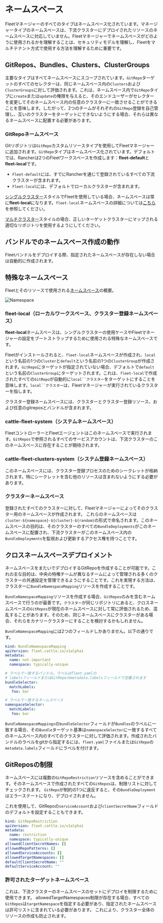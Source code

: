 # ネームスペース

Fleetマネージャーのすべてのタイプはネームスペース化されています。マネージャータイプのネームスペースは、下流クラスターにデプロイされたリソースのネームスペースに対応していません。Fleetマネージャーでネームスペースがどのように使用されるかを理解することは、セキュリティモデルを理解し、Fleetをマルチテナント方式で使用する方法を理解するために重要です。

## GitRepos、Bundles、Clusters、ClusterGroups

主要なタイプはすべてネームスペースにスコープされています。`GitRepo`ターゲットのすべてのセレクターは、同じネームスペース内の`Clusters`および`ClusterGroups`に対して評価されます。これは、ネームスペース内で`GitRepo`タイプに`create`または`update`の権限を与えると、そのエンドユーザーがセレクターを変更してそのネームスペース内の任意のクラスターに一致させることができることを意味します。したがって、2つのチームがそれぞれの`GitRepo`登録を自己管理し、互いのクラスターをターゲットにできないようにする場合、それらは異なるネームスペースに配置する必要があります。

### GitRepoネームスペース

Gitリポジトリは`GitRepo`カスタムリソースタイプを使用してFleetマネージャーに追加されます。`GitRepo`タイプはネームスペース化されています。デフォルトでは、Rancherは2つのFleetワークスペースを作成します：**fleet-default**と**fleet-local**です。

- `Fleet-default`には、すでにRancherを通じて登録されているすべての下流クラスターが含まれます。
- `Fleet-local`には、デフォルトでローカルクラスターが含まれます。

[シングルクラスター](./concepts.md)スタイルでFleetを使用している場合、ネームスペースは常に**fleet-local**になります。`fleet-local`ネームスペースの詳細については[こちら](https://fleet.rancher.io/namespaces/#fleet-local)を参照してください。

[マルチクラスター](./concepts.md)スタイルの場合、正しいターゲットクラスターにマップされる適切なリポジトリを使用するようにしてください。

## バンドルでのネームスペース作成の動作

Fleetバンドルをデプロイする際、指定されたネームスペースが存在しない場合は自動的に作成されます。

## 特殊なネームスペース

Fleetとそのリソースで使用される[ネームスペース](./namespaces.md)の概要。

![Namespace](/img/FleetNamespaces.svg)

### fleet-local（ローカルワークスペース、クラスター登録ネームスペース）

**fleet-local**ネームスペースは、シングルクラスターの使用ケースやFleetマネージャーの設定をブートストラップするために使用される特殊なネームスペースです。

Fleetがインストールされると、`fleet-local`ネームスペースが作成され、`local`という名前の1つの`Cluster`と`default`という名前の1つの`ClusterGroup`が作成されます。`GitRepo`にターゲットが指定されていない場合、デフォルトで`default`という名前の`ClusterGroup`にターゲットされます。これは、`fleet-local`で作成されたすべての`GitRepo`が自動的に`local``クラスター`をターゲットにすることを意味します。`local``クラスター`は、Fleetマネージャーが実行されているクラスターを指します。

クラスター登録ネームスペースには、クラスターとクラスター登録リソース、および任意のgitreposとバンドルが含まれます。

### cattle-fleet-system（システムネームスペース）

FleetコントローラーとFleetエージェントはこのネームスペースで実行されます。`GitRepos`で参照されるすべてのサービスアカウントは、下流クラスターのこのネームスペースに存在することが期待されます。

### cattle-fleet-clusters-system（システム登録ネームスペース）

このネームスペースには、クラスター登録プロセスのためのシークレットが格納されます。特にシークレットを含む他のリソースは含まれないようにする必要があります。

### クラスターネームスペース

登録されたすべてのクラスターに対して、Fleetマネージャーによってそのクラスター用のネームスペースが作成されます。
これらのネームスペースは`cluster-${namespace}-${cluster}-${random}`の形式で命名されます。このネームスペースの目的は、そのクラスターのすべての`BundleDeployments`がこのネームスペースに配置され、下流クラスターがこのネームスペース内の`BundleDeployments`を監視および更新するアクセス権を持つことです。

## クロスネームスペースデプロイメント

ネームスペースをまたいでデプロイするGitRepoを作成することが可能です。これの主な目的は、中央の特権チームが異なるチームによって管理される多くのクラスターの共通設定を管理できるようにすることです。これを実現する方法は、クラスターに`BundleNamespaceMapping`リソースを作成することです。

`BundleNamespaceMapping`リソースを作成する場合、`GitRepos`のみを含むネームスペースで行うのが最善です。`クラスター`が同じリポジトリにあると、クロスネームスペースの`GitRepos`が現在のネームスペースに対して常に評価されるため、混乱することがあります。そのため、同じネームスペースにクラスターがある場合、それらをカナリークラスターにすることを検討するかもしれません。

`BundleNamespaceMapping`には2つのフィールドしかありません。以下の通りです。

```yaml
kind: BundleNamespaceMapping
apiVersion: fleet.cattle.io/v1alpha1
metadata:
  name: not-important
  namespace: typically-unique

# ラベルで一致するバンドル。ラベルはfleet.yamlの
# labelsフィールドまたはGitRepoのmetadata.labelsフィールドで定義されます
bundleSelector:
  matchLabels:
   foo: bar

# ラベルで一致するネームスペース
namespaceSelector:
  matchLabels:
   foo: bar
```

`BundleNamespaceMappings`の`bundleSelector`フィールドが`Bundles`のラベルに一致する場合、その`Bundle`ターゲット基準は`namespaceSelector`に一致するすべてのネームスペース内のすべてのクラスターに対して評価されます。作成されたバンドルのラベルをgitから指定するには、`fleet.yaml`ファイルまたは`GitRepo`の`metadata.labels`フィールドにラベルを付けます。

## GitReposの制限

ネームスペースには複数の`GitRepoRestriction`リソースを含めることができます。そのネームスペースで作成されたすべての`GitRepos`は、制限リストに対してチェックされます。
`GitRepo`が制約の1つに違反すると、その`BundleDeployment`はエラーステートになり、デプロイされません。

これを使用して、GitRepoの`serviceAccount`および`clientSecretName`フィールドのデフォルトを設定することもできます。

```yaml
kind: GitRepoRestriction
apiVersion: fleet.cattle.io/v1alpha1
metadata:
  name: restriction
  namespace: typically-unique
allowedClientSecretNames: []
allowedRepoPatterns: []
allowedServiceAccounts: []
allowedTargetNamespaces: []
defaultClientSecretName: ""
defaultServiceAccount: ""
```

### 許可されたターゲットネームスペース

これは、下流クラスターのネームスペースのセットにデプロイを制限するために使用できます。
allowedTargetNamespaces制限が存在する場合、すべての`GitRepos`は`targetNamespace`を指定する必要があり、指定されたネームスペースは許可リストに含まれている必要があります。
これにより、クラスター全体のリソースの作成も防止されます。